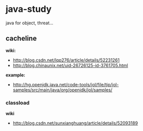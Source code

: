 # java-study
java for object, threat...

## cacheline
  **wiki:** 
  * http://blog.csdn.net/lqp276/article/details/52231261
  * http://blog.chinaunix.net/uid-26726125-id-3761705.html
  
  **example:** 
  * http://hg.openjdk.java.net/code-tools/jol/file/tip/jol-samples/src/main/java/org/openjdk/jol/samples/
  
### classload
  **wiki**
  * http://blog.csdn.net/sunxianghuang/article/details/52093189
